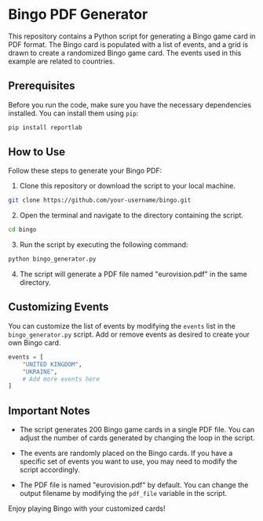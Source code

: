 # Bingo PDF Generator

This repository contains a Python script for generating a Bingo game card in PDF format. The Bingo card is populated with a list of events, and a grid is drawn to create a randomized Bingo game card. The events used in this example are related to countries.

## Prerequisites

Before you run the code, make sure you have the necessary dependencies installed. You can install them using `pip`:

```bash
pip install reportlab
```

## How to Use

Follow these steps to generate your Bingo PDF:

1. Clone this repository or download the script to your local machine.

```bash
git clone https://github.com/your-username/bingo.git
```

2. Open the terminal and navigate to the directory containing the script.

```bash
cd bingo
```

3. Run the script by executing the following command:

```bash
python bingo_generator.py
```

4. The script will generate a PDF file named "eurovision.pdf" in the same directory.

## Customizing Events

You can customize the list of events by modifying the `events` list in the `bingo_generator.py` script. Add or remove events as desired to create your own Bingo card.

```python
events = [
    "UNITED KINGDOM",
    "UKRAINE",
    # Add more events here
]
```

## Important Notes

- The script generates 200 Bingo game cards in a single PDF file. You can adjust the number of cards generated by changing the loop in the script.

- The events are randomly placed on the Bingo cards. If you have a specific set of events you want to use, you may need to modify the script accordingly.

- The PDF file is named "eurovision.pdf" by default. You can change the output filename by modifying the `pdf_file` variable in the script.

Enjoy playing Bingo with your customized cards!
